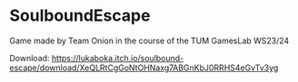 # SoulboundEscape

Game made by Team Onion in the course of the TUM GamesLab WS23/24

Download: https://lukaboka.itch.io/soulbound-escape/download/XeQLRtCgGoNtOHNaxg7ABGnKbJ0RRHS4eGvTv3yg